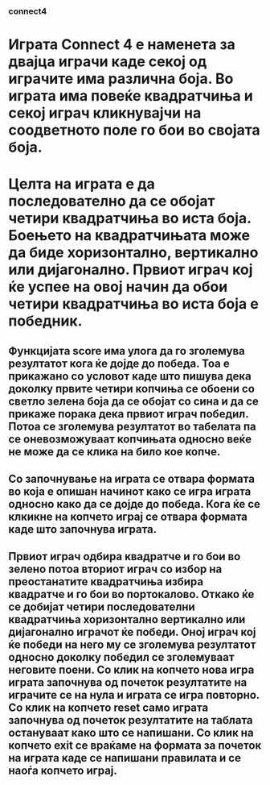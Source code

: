 ### connect4
# Играта Connect 4 е наменета за двајца играчи каде секој од играчите има различна боја. Во играта има повеќе квадратчиња и секој играч кликнувајчи на соодветното поле го бои во својата боја. 
# Целта на играта е да последователно да се обојат четири квадратчиња во иста боја. Боењето на квадратчињата може да биде хоризонтално, вертикално или дијагонално. Првиот играч кој ќе успее на овој начин да обои четири квадратчиња во иста боја е победник.

## Функцијата score има улога да го зголемува резултатот кога ќе дојде до победа. Тоа е прикажано со условот каде што пишува дека доколку првите четири копчиња се обоени со светло зелена боја да се обојат со сина и да се прикаже порака дека првиот играч победил. Потоа се зголемува резултатот во табелата па се оневозможуваат копчињата односно веќе не може да се клика на било кое копче.

## Со започнување на играта се отвара формата во која е опишан начинот како се игра играта односно како да се дојде до победа. Кога ќе се клкикне на копчето играј се отвара формата каде што започнува играта.
## Првиот играч одбира квадратче и го бои во зелено потоа вториот играч со избор на преостанатите квадратчиња избира квадратче и го бои во портокалово. Откако ќе се добијат четири последователни квадратчиња хоризонтално вертикално или дијагонално играчот ќе победи. Оној играч кој ќе победи на него му се зголемува резултатот односно доколку победил се зголемуваат неговите поени. Со клик на копчето нова игра играта започнува од почеток резултатите на играчите се на нула и играта се игра повторно. Со клик на копчето reset само играта започнува од почеток резултатите на таблата остануваат како што се напишани. Со клик на копчето exit се враќаме на формата за почеток на играта каде се напишани правилата и се наоѓа копчето играј.
